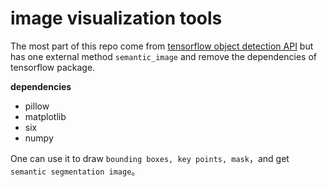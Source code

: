 # image visualization tools

The most part of this repo come from [tensorflow object detection API](https://github.com/tensorflow/models/tree/master/object_detection) but has one external method `semantic_image` and remove the dependencies of tensorflow package.

**dependencies**

* pillow
* matplotlib
* six
* numpy



One can use it to draw `bounding boxes, key points, mask`，and  get `semantic segmentation image`。

 